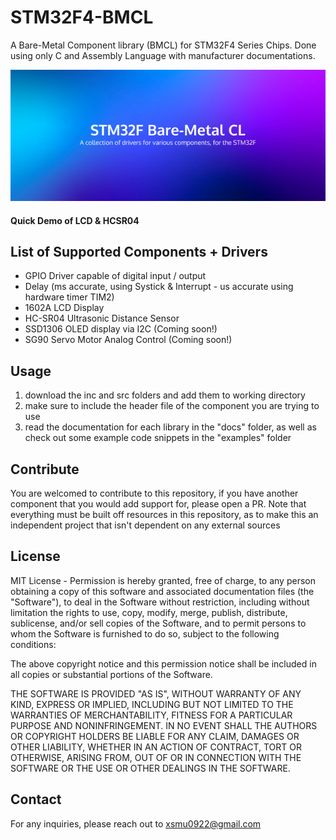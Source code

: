 # STM32F4-BMCL
A Bare-Metal Component library (BMCL) for STM32F4 Series Chips. Done using only C and Assembly Language with manufacturer documentations. 

<img src="./docs/resources/bmcl.png"></img>

#### Quick Demo of LCD & HCSR04



## List of Supported Components + Drivers
- GPIO Driver capable of digital input / output
- Delay (ms accurate, using Systick & Interrupt - us accurate using hardware timer TIM2)
- 1602A LCD Display
- HC-SR04 Ultrasonic Distance Sensor
- SSD1306 OLED display via I2C (Coming soon!)
- SG90 Servo Motor Analog Control (Coming soon!)


## Usage
1. download the inc and src folders and add them to working directory
2. make sure to include the header file of the component you are trying to use
3. read the documentation for each library in the "docs" folder, as well as check out some example code snippets in the "examples" folder


## Contribute
You are welcomed to contribute to this repository, if you have another component that you would add support for, please open a PR. Note that everything must be built off resources in this repository, as to make this an independent project that isn't dependent on any external sources


## License
MIT License - Permission is hereby granted, free of charge, to any person obtaining a copy of this software and associated documentation files (the "Software"), to deal in the Software without restriction, including without limitation the rights to use, copy, modify, merge, publish, distribute, sublicense, and/or sell copies of the Software, and to permit persons to whom the Software is furnished to do so, subject to the following conditions:

The above copyright notice and this permission notice shall be included in all copies or substantial portions of the Software.

THE SOFTWARE IS PROVIDED "AS IS", WITHOUT WARRANTY OF ANY KIND, EXPRESS OR IMPLIED, INCLUDING BUT NOT LIMITED TO THE WARRANTIES OF MERCHANTABILITY, FITNESS FOR A PARTICULAR PURPOSE AND NONINFRINGEMENT. IN NO EVENT SHALL THE AUTHORS OR COPYRIGHT HOLDERS BE LIABLE FOR ANY CLAIM, DAMAGES OR OTHER LIABILITY, WHETHER IN AN ACTION OF CONTRACT, TORT OR OTHERWISE, ARISING FROM, OUT OF OR IN CONNECTION WITH THE SOFTWARE OR THE USE OR OTHER DEALINGS IN THE SOFTWARE.


## Contact
For any inquiries, please reach out to xsmu0922@gmail.com





